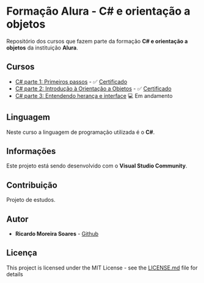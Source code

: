 # Formação Alura - C# e orientação a objetos

Repositório dos cursos que fazem parte da formação **C# e orientação a objetos** da instituição **Alura**.

## Cursos

* [C# parte 1: Primeiros passos](01-primeiros-passos) - ✅ [Certificado](https://cursos.alura.com.br/certificate/ricardo87ms/csharp-parte-1-primeiros-passos)
* [C# parte 2: Introdução à Orientação a Objetos](02-introducao-orientacao-objeto) - ✅ [Certificado](https://cursos.alura.com.br/certificate/ricardo87ms/csharp-parte-2-introducao-orientacao-objetos)
* [C# parte 3: Entendendo herança e interface](03-entendendo-heranca-interface) 💻 Em andamento

## Linguagem

Neste curso a linguagem de programação utilizada é o **C#**.

## Informações

Este projeto está sendo desenvolvido com o **Visual Studio Community**.

## Contribuição

Projeto de estudos.

## Autor

-   **Ricardo Moreira Soares** - [Github](https://github.com/ricardo87ms)

## Licença

This project is licensed under the MIT License - see the [LICENSE.md](LICENSE) file for details